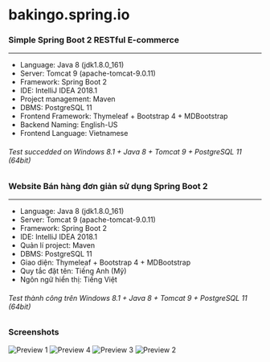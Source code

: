 # bakingo.spring.io

### Simple Spring Boot 2 RESTful E-commerce
---------------------------------------
* Language: Java 8 (jdk1.8.0_161)
* Server: Tomcat 9 (apache-tomcat-9.0.11)
* Framework: Spring Boot 2
* IDE: IntelliJ IDEA 2018.1
* Project management: Maven
* DBMS: PostgreSQL 11
* Frontend Framework: Thymeleaf + Bootstrap 4 + MDBootstrap
* Backend Naming: English-US
* Frontend Language: Vietnamese
###### Test succedded on Windows 8.1 + Java 8 + Tomcat 9 + PostgreSQL 11 (64bit)

### Website Bán hàng đơn giản sử dụng Spring Boot 2
-----------------------------------------------
* Language: Java 8 (jdk1.8.0_161)
* Server: Tomcat 9 (apache-tomcat-9.0.11)
* Framework: Spring Boot 2
* IDE: IntelliJ IDEA 2018.1
* Quản lí project: Maven
* DBMS: PostgreSQL 11
* Giao diện: Thymeleaf + Bootstrap 4 + MDBootstrap
* Quy tắc đặt tên: Tiếng Anh (Mỹ)
* Ngôn ngữ hiển thị: Tiếng Việt
###### Test thành công trên Windows 8.1 + Java 8 + Tomcat 9 + PostgreSQL 11 (64bit)

### Screenshots
![Preview 1](https://i.ibb.co/tQzzv5X/screencapture-localhost-8080-2018-11-14-15-49-46.png)
![Preview 4](https://i.ibb.co/yP85YTm/screencapture-localhost-8080-user-cart-2018-11-14-15-50-51.png)
![Preview 3](https://i.ibb.co/gmh9dvv/screencapture-localhost-8080-user-cart-2018-11-14-15-50-36.png)
![Preview 2](https://i.ibb.co/QKRp2Qk/screencapture-localhost-8080-admin-customer-6-edit-2018-11-14-15-58-55.png)
